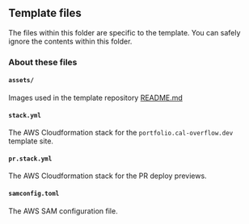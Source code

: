 ## Template files

The files within this folder are specific to the template. You can safely ignore the contents within this folder.

### About these files

#### `assets/`
Images used in the template repository [README.md](../README.md)

#### `stack.yml`
The AWS Cloudformation stack for the `portfolio.cal-overflow.dev` template site.

#### `pr.stack.yml`
The AWS Cloudformation stack for the PR deploy previews.

#### `samconfig.toml`
The AWS SAM configuration file.

